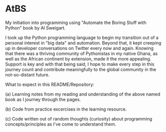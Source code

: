 # AtBS
My initiation into programming using "Automate the Boring Stuff with Python" book by Al Sweigart.

I took up the Python programming language to begin my transition out of a personal interest in "big data" and automation. Beyond that, it kept creeping up in developer conversations on Twitter every now and again. Knowing that there was a thriving community of Pythonistas in my native Ghana, as well as the African continent by extension, made it the more appealing. Support is key and with that being said, I hope to make every step in this journey count and contribute meaningfully to the global community in the not-so-distant future.

What to expect in this README/Repository:

(a) Learning notes from my reading and understanding of the above named book as I journey through the pages.

(b) Code from practice excercises in the learning resource.

(c) Code written out of random thoughts (curiosity) about programming concepts/principles as I've come to understand them.
